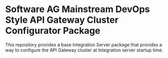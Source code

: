 # Software AG Mainstream DevOps Style API Gateway Cluster Configurator Package

This repository provides a base Integration Server package that provides a way to configure the API Gateway cluster at Integration server startup time.
